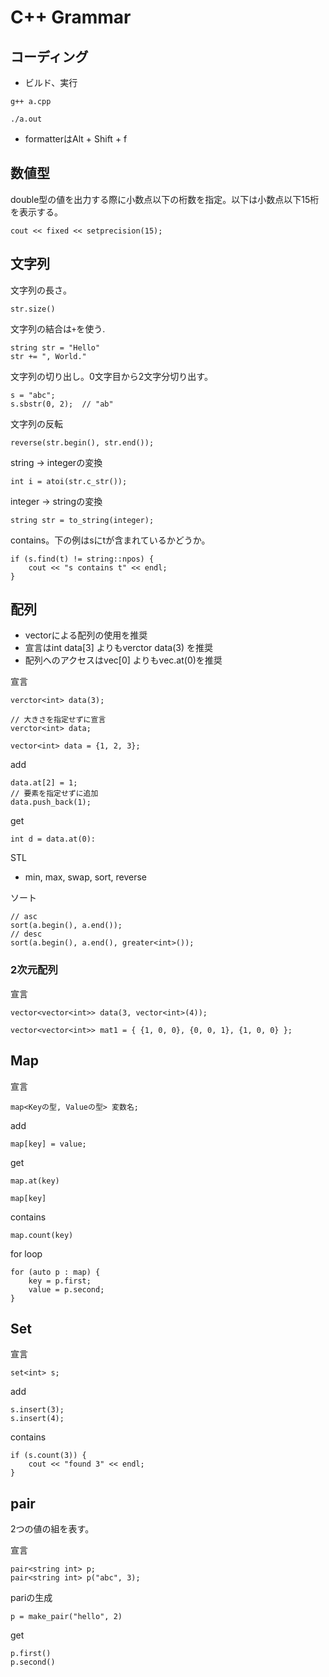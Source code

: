 C++ Grammar
===

## コーディング

- ビルド、実行

```
g++ a.cpp

./a.out
```

- formatterはAlt + Shift + f

## 数値型

double型の値を出力する際に小数点以下の桁数を指定。以下は小数点以下15桁を表示する。

```
cout << fixed << setprecision(15);
```

## 文字列

文字列の長さ。

```
str.size()
```

文字列の結合は`+`を使う.

```
string str = "Hello"
str += ", World."
```

文字列の切り出し。0文字目から2文字分切り出す。

```
s = "abc";
s.sbstr(0, 2);  // "ab"
```

文字列の反転
```
reverse(str.begin(), str.end());
```

string -> integerの変換

```
int i = atoi(str.c_str());
```

integer -> stringの変換

```
string str = to_string(integer);
```

contains。下の例はsにtが含まれているかどうか。

```
if (s.find(t) != string::npos) {
    cout << "s contains t" << endl;
}
```

## 配列

- vectorによる配列の使用を推奨
- 宣言はint data[3] よりもverctor<int> data(3) を推奨
- 配列へのアクセスはvec[0] よりもvec.at(0)を推奨
  
宣言

```
verctor<int> data(3);

// 大きさを指定せずに宣言
verctor<int> data;

vector<int> data = {1, 2, 3};
```

add
```
data.at[2] = 1;
// 要素を指定せずに追加
data.push_back(1);
```

get
```
int d = data.at(0):
```


STL
- min, max, swap, sort, reverse

ソート

```
// asc
sort(a.begin(), a.end());
// desc
sort(a.begin(), a.end(), greater<int>());
```

### 2次元配列

宣言

```
vector<vector<int>> data(3, vector<int>(4));
```
```
vector<vector<int>> mat1 = { {1, 0, 0}, {0, 0, 1}, {1, 0, 0} };
```

## Map

宣言

```
map<Keyの型, Valueの型> 変数名;
```

add

```
map[key] = value;
```

get

```
map.at(key)
```

```
map[key]
```

contains

```
map.count(key)
```

for loop

```
for (auto p : map) {
    key = p.first;
    value = p.second;
}
```

## Set

宣言

```
set<int> s;
```

add

```
s.insert(3);
s.insert(4);
```

contains

```
if (s.count(3)) {
    cout << "found 3" << endl;
}
```

## pair

2つの値の組を表す。

宣言
```
pair<string int> p;
pair<string int> p("abc", 3);
```

pariの生成
```
p = make_pair("hello", 2)
```

get
```
p.first()
p.second()
```